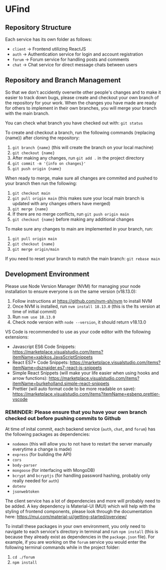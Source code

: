 # UFind

## Repository Structure

Each service has its own folder as follows:
- `client` -> Frontend utilizing ReactJS
- `auth` -> Authentication service for login and account registration
- `forum` -> Forum service for handling posts and comments
- `chat` -> Chat service for direct message chats between users

## Repository and Branch Management

So that we don't accidently overwrite other people's changes and to make it easier to track down bugs, please create and checkout your own branch of the repository for your work. When the changes you have made are ready for others to implement in their own branches, you will merge your branch with the main branch.

You can check what branch you have checked out with: `git status`

To create and checkout a branch, run the following commands (replacing {name}) after cloning the repository:
1. `git branch {name}` (this will create the branch on your local machine)
2. `git checkout {name}` 
3. After making any changes, run `git add .` in the project directory
4. `git commit -m '{info on changes}'`
5. `git push origin {name}`

When ready to merge, make sure all changes are commited and pushed to your branch then run the following:
1. `git checkout main`
2. `git pull origin main` (this makes sure your local main branch is updated with any changes others have merged)
3. `git merge {name}` 
4. If there are no merge conflicts, run `git push origin main`
5. `git checkout {name}` before making any additional changes

To make sure any changes to main are implemented in your branch, run:
1. `git pull origin main`
2. `git checkout {name}`
3. `git merge origin/main`

If you need to reset your branch to match the main branch: `git rebase main`


## Development Environment

Please use Node Version Manager (NVM) for managing your node installation to ensure everyone is on the same version (v18.13.0):
1. Follow instructions at https://github.com/nvm-sh/nvm to install NVM
2. Once NVM is installed, run `nvm install 18.13.0` (this is the lts version at time of initial commit)
3. Run `nvm use 18.13.0`
4. Check node version with `node --version`, it should return v18.13.0

VS Code is recommended to use as your code editor with the following extensions:
- Javascript ES6 Code Snippets: https://marketplace.visualstudio.com/items?itemName=xabikos.JavaScriptSnippets
- React ES7+ Code Snippets: https://marketplace.visualstudio.com/items?itemName=dsznajder.es7-react-js-snippets
- Simple React Snippets (will make your life easier when using hooks and arrow functions): https://marketplace.visualstudio.com/items?itemName=burkeholland.simple-react-snippets
- Prettier (will auto format code to be more readable on save): https://marketplace.visualstudio.com/items?itemName=esbenp.prettier-vscode 

### REMINDER: Please ensure that you have your own branch checked out before pushing commits to Github

At time of inital commit, each backend service (`auth`, `chat`, and `forum`) has the following packages as dependencies:
- `nodemon` (this will allow you to not have to restart the server manually everytime a change is made)
- `express` (for building the API)
- `cors`
- `body-parser`
- `mongoose` (for interfacing with MongoDB)
- `bcrypt` and `bcryptjs` (for handling password hashing, probably only really needed for `auth`)
- `dotenv`
- `jsonwebtoken`

The client service has a lot of dependencies and more will probably need to be added. A key dependency is Material-UI (MUI) which will help with the styling of frontend components, please look through the documentation here: https://mui.com/material-ui/getting-started/overview/

To install these packages in your own environment, you only need to navigate to each service's directory in terminal and run `npm install` (this is because they already exist as dependencies in the `package.json` file). For example, if you are working on the `forum` service you would enter the following terminal commands while in the project folder:
1. `cd ./forum`
2. `npm install`
